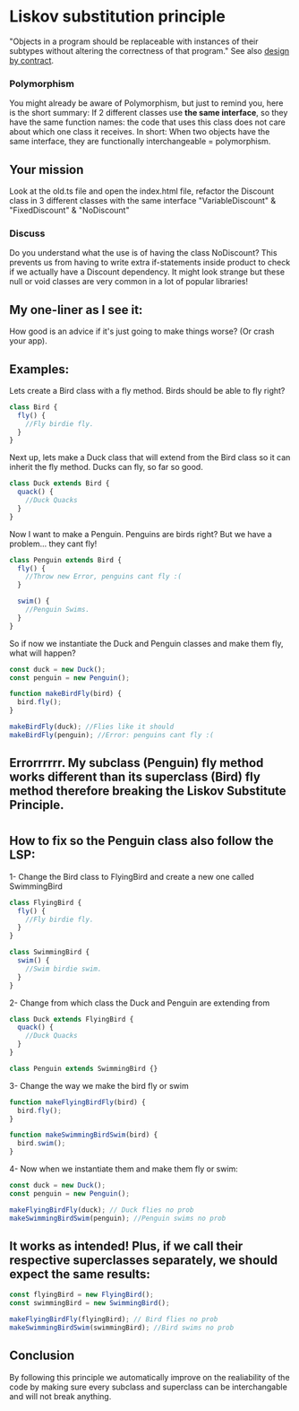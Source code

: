 # Liskov substitution principle

"Objects in a program should be replaceable with instances of their subtypes without altering the correctness of that program." See also [design by contract](https://en.wikipedia.org/wiki/Design_by_contract).

### Polymorphism

You might already be aware of Polymorphism, but just to remind you, here is the short summary:
If 2 different classes use **the same interface**, so they have the same function names: the code that uses this class does not care about which one class it receives.
In short: When two objects have the same interface, they are functionally interchangeable = polymorphism.

## Your mission

Look at the old.ts file and open the index.html file, refactor the Discount class in 3 different classes with the same interface "VariableDiscount" & "FixedDiscount" & "NoDiscount"

### Discuss

Do you understand what the use is of having the class NoDiscount? This prevents us from having to write extra if-statements inside product to check if we actually have a Discount dependency. It might look strange but these null or void classes are very common in a lot of popular libraries!

## My one-liner as I see it:

How good is an advice if it's just going to make things worse? (Or crash your app).

## Examples:

Lets create a Bird class with a fly method. Birds should be able to fly right?

```typescript
class Bird {
  fly() {
    //Fly birdie fly.
  }
}
```

Next up, lets make a Duck class that will extend from the Bird class so it can inherit the fly method. Ducks can fly, so far so good.

```typescript
class Duck extends Bird {
  quack() {
    //Duck Quacks
  }
}
```

Now I want to make a Penguin. Penguins are birds right? But we have a problem... they cant fly!

```typescript
class Penguin extends Bird {
  fly() {
    //Throw new Error, penguins cant fly :(
  }

  swim() {
    //Penguin Swims.
  }
}
```

So if now we instantiate the Duck and Penguin classes and make them fly, what will happen?

```typescript
const duck = new Duck();
const penguin = new Penguin();

function makeBirdFly(bird) {
  bird.fly();
}

makeBirdFly(duck); //Flies like it should
makeBirdFly(penguin); //Error: penguins cant fly :(
```

## Errorrrrrr. My subclass (Penguin) fly method works different than its superclass (Bird) fly method therefore breaking the Liskov Substitute Principle.

#

## How to fix so the Penguin class also follow the LSP:

1- Change the Bird class to FlyingBird and create a new one called SwimmingBird

```typescript
class FlyingBird {
  fly() {
    //Fly birdie fly.
  }
}

class SwimmingBird {
  swim() {
    //Swim birdie swim.
  }
}
```

2- Change from which class the Duck and Penguin are extending from

```typescript
class Duck extends FlyingBird {
  quack() {
    //Duck Quacks
  }
}

class Penguin extends SwimmingBird {}
```

3- Change the way we make the bird fly or swim

```typescript
function makeFlyingBirdFly(bird) {
  bird.fly();
}

function makeSwimmingBirdSwim(bird) {
  bird.swim();
}
```

4- Now when we instantiate them and make them fly or swim:

```typescript
const duck = new Duck();
const penguin = new Penguin();

makeFlyingBirdFly(duck); // Duck flies no prob
makeSwimmingBirdSwim(penguin); //Penguin swims no prob
```

## It works as intended! Plus, if we call their respective superclasses separately, we should expect the same results:

```typescript
const flyingBird = new FlyingBird();
const swimmingBird = new SwimmingBird();

makeFlyingBirdFly(flyingBird); // Bird flies no prob
makeSwimmingBirdSwim(swimmingBird); //Bird swims no prob
```

## Conclusion

By following this principle we automatically improve on the realiability of the code by making sure every subclass and superclass can be interchangable and will not break anything.
